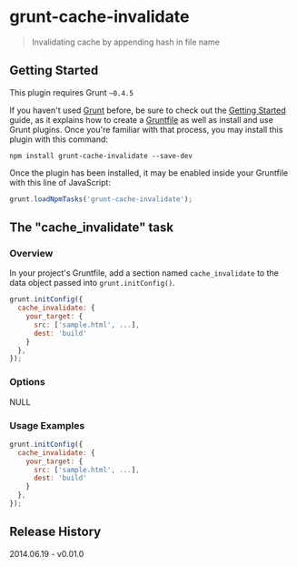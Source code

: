 # grunt-cache-invalidate

> Invalidating cache by appending hash in file name

## Getting Started
This plugin requires Grunt `~0.4.5`

If you haven't used [Grunt](http://gruntjs.com/) before, be sure to check out the [Getting Started](http://gruntjs.com/getting-started) guide, as it explains how to create a [Gruntfile](http://gruntjs.com/sample-gruntfile) as well as install and use Grunt plugins. Once you're familiar with that process, you may install this plugin with this command:

```shell
npm install grunt-cache-invalidate --save-dev
```

Once the plugin has been installed, it may be enabled inside your Gruntfile with this line of JavaScript:

```js
grunt.loadNpmTasks('grunt-cache-invalidate');
```

## The "cache_invalidate" task

### Overview
In your project's Gruntfile, add a section named `cache_invalidate` to the data object passed into `grunt.initConfig()`.

```js
grunt.initConfig({
  cache_invalidate: {
    your_target: {
      src: ['sample.html', ...],
      dest: 'build'
    }
  },
});
```

### Options

NULL

### Usage Examples


```js
grunt.initConfig({
  cache_invalidate: {
    your_target: {
      src: ['sample.html', ...],
      dest: 'build'
    }
  },
});
```

## Release History

2014.06.19 - v0.01.0
